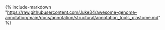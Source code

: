 {% 
include-markdown "https://raw.githubusercontent.com/Juke34/awesome-genome-annotation/main/docs/annotation/structural/annotation_tools_plastome.md"
%}